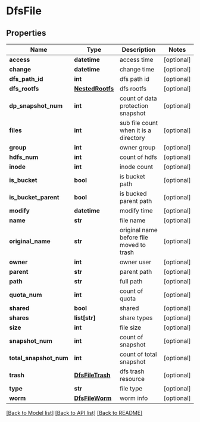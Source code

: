 # DfsFile

## Properties
Name | Type | Description | Notes
------------ | ------------- | ------------- | -------------
**access** | **datetime** | access time | [optional] 
**change** | **datetime** | change time | [optional] 
**dfs_path_id** | **int** | dfs path id | [optional] 
**dfs_rootfs** | [**NestedRootfs**](NestedRootfs.md) | dfs rootfs | [optional] 
**dp_snapshot_num** | **int** | count of data protection snapshot | [optional] 
**files** | **int** | sub file count when it is a directory | [optional] 
**group** | **int** | owner group | [optional] 
**hdfs_num** | **int** | count of hdfs | [optional] 
**inode** | **int** | inode count | [optional] 
**is_bucket** | **bool** | is bucket path | [optional] 
**is_bucket_parent** | **bool** | is bucked parent path | [optional] 
**modify** | **datetime** | modify time | [optional] 
**name** | **str** | file name | [optional] 
**original_name** | **str** | original name before file moved to trash | [optional] 
**owner** | **int** | owner user | [optional] 
**parent** | **str** | parent path | [optional] 
**path** | **str** | full path | [optional] 
**quota_num** | **int** | count of quota | [optional] 
**shared** | **bool** | shared | [optional] 
**shares** | **list[str]** | share types | [optional] 
**size** | **int** | file size | [optional] 
**snapshot_num** | **int** | count of snapshot | [optional] 
**total_snapshot_num** | **int** | count of total snapshot | [optional] 
**trash** | [**DfsFileTrash**](DfsFileTrash.md) | dfs trash resource | [optional] 
**type** | **str** | file type | [optional] 
**worm** | [**DfsFileWorm**](DfsFileWorm.md) | worm info | [optional] 

[[Back to Model list]](../README.md#documentation-for-models) [[Back to API list]](../README.md#documentation-for-api-endpoints) [[Back to README]](../README.md)


